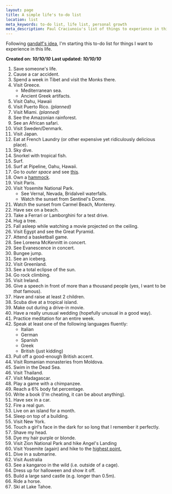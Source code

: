 ```yaml
---
layout: page
title: A simple life's to-do list
location: list
meta_keywords: to-do list, life list, personal growth
meta_description: Paul Craciunoiu's list of things to experience in this life.
---
```


Following [gandalf's idea](http://diary.braniecki.net/2009/02/13/150-things-to-do-before-you-turn-30/), I'm starting this to-do list for things I want to experience in this life.

__Created on: _10/10/10___
__Last updated: _10/10/10___

1. Save someone's life.
1. <span class="done">Cause a car accident.</span>
1. Spend a week in Tibet and visit the Monks there.
1. Visit Greece.
	* Mediterranean sea.
	* Ancient Greek artifacts.
1. <span class="done">Visit Oahu, Hawaii</span>
1. Visit Puerto Rico. _(planned)_
1. Visit Miami. _(planned)_
1. See the Amazonian rainforest.
1. See an African safari.
1. Visit Sweden/Denmark.
1. Visit Japan.
1. Eat at French Laundry (or other expensive yet ridiculously delicious place).
1. <span class="done">Sky dive.</span>
1. <span class="done">Snorkel with tropical fish.</span>
1. <span class="done">Surf.</span>
1. Surf at Pipeline, Oahu, Hawaii.
1. Go to _outer space_ and see [this](http://www.astronomic.ro/wp-content/uploads/2010/06/eso1027a.jpg).
1. Own a [hammock](http://en.wikipedia.org/wiki/Hammock).
1. <span class="done">Visit Paris.</span>
1. <span class="done">Visit Yosemite National Park.</span>
	* See Vernal, Nevada, Bridalveil waterfalls.
	* Watch the sunset from Sentinel's Dome.
1. <span class="done">Watch the sunset from Carmel Beach, Monterey.</span>
1. Have sex on a beach.
1. Take a Ferrari or Lamborghini for a test drive.
1. <span class="done">Hug a tree.</span>
1. Fall asleep while watching a movie projected on the ceiling.
1. Visit Egypt and see the Great Pyramid.
1. Attend a basketball game.
1. See Loreena McKennitt in concert.
1. <span class="done">See Evanescence in concert.</span>
1. Bungee jump.
1. See an iceberg.
1. Visit Greenland.
1. <span class="done">See a total eclipse of the sun.</span>
1. Go rock climbing.
1. Visit Ireland.
1. Give a speech in front of more than a thousand people (yes, I want to be _that_ famous).
1. Have and raise at least 2 children.
1. Scuba dive at a tropical island.
1. Make out during a drive-in movie.
1. Have a really unusual wedding (hopefully unusual in a good way).
1. Practice meditation for an entire week.
1. Speak at least one of the following languages fluently:
	* Italian
	* German
	* Spanish
	* Greek
	* British (just kidding)
1. Pull off a good-enough British accent.
1. Visit Romanian monasteries from Moldova.
1. Swim in the Dead Sea.
1. Visit Thailand.
1. Visit Madagascar.
1. Play a game with a chimpanzee.
1. Reach a 6% body fat percentage.
1. Write a book (I'm cheating, it can be about anything).
1. <span class="done">Have sex in a car.</span>
1. Fire a real gun.
1. Live on an island for a month.
1. Sleep on top of a building.
1. Visit New York.
1. <span class="done">Touch a girl's face in the dark for so long that I remember it perfectly.</span>
1. Shave my head.
1. Dye my hair purple or blonde.
1. Visit Zion National Park and hike Angel's Landing
1. Visit Yosemite (again) and hike to the [highest point.](http://en.wikipedia.org/wiki/Mount_Lyell_%28California%29)
1. Dive in a submarine.
1. Visit Australia
1. See a kangaroo in the wild (i.e. outside of a cage).
1. Dress up for halloween and show it off.
1. Build a large sand castle (e.g. longer than 0.5m).
1. Ride a horse.
1. Ski at Lake Tahoe.

